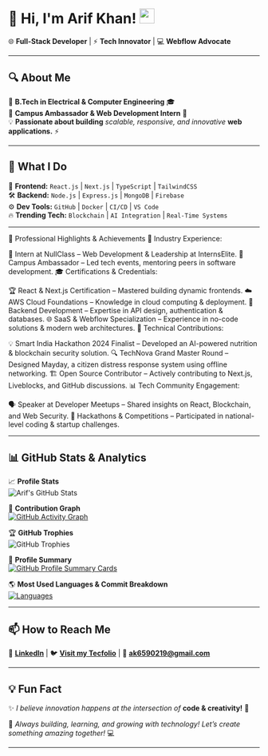 # 🚀 **Hi, I'm Arif Khan!** <img src="https://raw.githubusercontent.com/arif6371/arif6371/main/wave.gif" width="30px">  

🌐 **Full-Stack Developer** | ⚡ **Tech Innovator** | 💻 **Webflow Advocate**  

---

## 🔍 **About Me**  
🏫 **B.Tech in Electrical & Computer Engineering** 🎓  
💼 **Campus Ambassador & Web Development Intern** 🏢  
💡 **Passionate about building** _scalable, responsive, and innovative_ **web applications.** ⚡  

---

## 🚀 **What I Do**  
🎨 **Frontend:** `React.js` | `Next.js` | `TypeScript` | `TailwindCSS`  
🛠 **Backend:** `Node.js` | `Express.js` | `MongoDB` | `Firebase`  
⚙️ **Dev Tools:** `GitHub` | `Docker` | `CI/CD` | `VS Code`  
🔥 **Trending Tech:** `Blockchain` | `AI Integration` | `Real-Time Systems`  

---

🌟 Professional Highlights & Achievements
🚀 Industry Experience:

📌 Intern at NullClass – Web Development & Leadership at InternsElite.
🎯 Campus Ambassador – Led tech events, mentoring peers in software development.
🎓 Certifications & Credentials:

🏆 React & Next.js Certification – Mastered building dynamic frontends.
☁️ AWS Cloud Foundations – Knowledge in cloud computing & deployment.
🔧 Backend Development – Expertise in API design, authentication & databases.
🌐 SaaS & Webflow Specialization – Experience in no-code solutions & modern web architectures.
📂 Technical Contributions:

💡 Smart India Hackathon 2024 Finalist – Developed an AI-powered nutrition & blockchain security solution.
🔍 TechNova Grand Master Round – Designed Mayday, a citizen distress response system using offline networking.
🏗 Open Source Contributor – Actively contributing to Next.js, Liveblocks, and GitHub discussions.
📊 Tech Community Engagement:

🗣 Speaker at Developer Meetups – Shared insights on React, Blockchain, and Web Security.
🔗 Hackathons & Competitions – Participated in national-level coding & startup challenges.

---

## 📊 **GitHub Stats & Analytics**  

📈 **Profile Stats**  
![Arif's GitHub Stats](https://github-readme-stats.vercel.app/api?username=arif6371&show_icons=true&theme=radical&count_private=true&hide_border=true)  

📜 **Contribution Graph**  
[![GitHub Activity Graph](https://github-readme-activity-graph.vercel.app/graph?username=arif6371&theme=react-dark)](https://github.com/ashutosh00710/github-readme-activity-graph)  

🏆 **GitHub Trophies**  
![GitHub Trophies](https://github-profile-trophy.vercel.app/?username=arif6371&theme=radical&no-frame=true&margin-w=10)  

📄 **Profile Summary**  
[![GitHub Profile Summary Cards](https://github-profile-summary-cards.vercel.app/api/cards/profile-details?username=arif6371&theme=radical)](https://github.com/vn7n24fzkq/github-profile-summary-cards)  

🌎 **Most Used Languages & Commit Breakdown**  
[![Languages](https://github-profile-summary-cards.vercel.app/api/cards/repos-per-language?username=arif6371&theme=radical)](https://github.com/arif6371/)  


---

## 📫 **How to Reach Me**  
🔗 **[LinkedIn](https://www.linkedin.com/in/arif-khan313/)** | 🐦 **[Visit my Tecfolio](https://arif-s-portfolio.vercel.app/)** | 📩 **ak6590219@gmail.com**  

---

## 💡 **Fun Fact**  
✨ _I believe innovation happens at the intersection of_ **code & creativity!** 🚀  

🔧 _Always building, learning, and growing with technology! Let’s create something amazing together!_ 💻  

---



